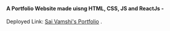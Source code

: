 #### A Portfolio Website made uisng HTML, CSS, JS and ReactJs - ####
Deployed Link: [Sai Vamshi's Portfolio](https://SaiVamshiK.github.io/home) .
